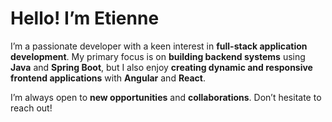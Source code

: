 # Hello! I’m Etienne

I’m a passionate developer with a keen interest in **full-stack application development**. My primary focus is on **building backend systems** using **Java** and **Spring Boot**, but I also enjoy **creating dynamic and responsive frontend applications** with **Angular** and **React**.


I’m always open to **new opportunities** and **collaborations**. Don’t hesitate to reach out!
